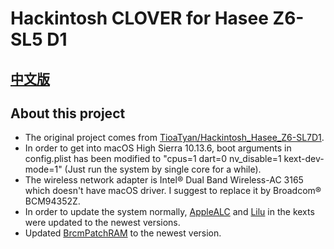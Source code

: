 # Hackintosh CLOVER for Hasee Z6-SL5 D1

## [中文版](https://github.com/Measureless/Hackintosh_Hasee_Z6-SL5D1/blob/master/%E4%B8%AD%E6%96%87%E8%AF%B4%E6%98%8E.md)

## About this project
- The original project comes from [TioaTyan/Hackintosh_Hasee_Z6-SL7D1](https://github.com/TioaTyan/Hackintosh_Hasee_Z6-SL7D1).
- In order to get into macOS High Sierra 10.13.6, boot arguments in config.plist has been modified to "cpus=1 dart=0 nv_disable=1 kext-dev-mode=1" (Just run the system by single core for a while).
- The wireless network adapter is Intel® Dual Band Wireless-AC 3165 which doesn't have macOS driver. I suggest to replace it by Broadcom® BCM94352Z.
- In order to update the system normally, [AppleALC](https://github.com/acidanthera/AppleALC/releases) and [Lilu](https://github.com/acidanthera/Lilu/releases) in the kexts were updated to the newest versions.
- Updated [BrcmPatchRAM](https://bitbucket.org/RehabMan/os-x-brcmpatchram/downloads/) to the newest version.